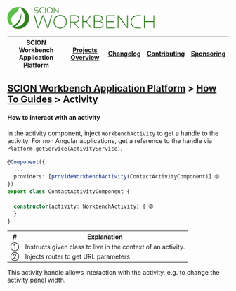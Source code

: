 <a href="/docs/site/application-platform/README.md"><img src="/docs/branding/scion-workbench-banner.svg" height="50" alt="SCION Workbench Application Platform"></a>

| SCION Workbench Application Platform | [Projects Overview][menu-projects-overview] | [Changelog][menu-changelog] | [Contributing][menu-contributing] | [Sponsoring][menu-sponsoring] |  
| --- | --- | --- | --- | --- |

## [SCION Workbench Application Platform][menu-home] > [How To Guides][menu-how-to] > Activity

#### How to interact with an activity
In the activity component, inject `WorkbenchActivity` to get a handle to the activity. For non Angular applications, get a reference to the handle via `Platform.getService(ActivityService)`.

```typescript
@Component({
  ...
  providers: [provideWorkbenchActivity(ContactActivityComponent)] ➀
})
export class ContactActivityComponent {

  constructor(activity: WorkbenchActivity) { ➁
  }
}
```
|#|Explanation|
|-|-|
|➀|Instructs given class to live in the context of an activity.|
|➁|Injects router to get URL parameters|

This activity handle allows interaction with the activity, e.g. to change the activity panel width.

[menu-how-to]: /docs/site/application-platform/howto/how-to.md

[menu-home]: /docs/site/application-platform/README.md
[menu-projects-overview]: /docs/site/projects-overview.md
[menu-changelog]: /docs/site/changelog/changelog.md
[menu-contributing]: /CONTRIBUTING.md
[menu-sponsoring]: /docs/site/sponsoring.md
